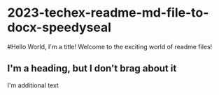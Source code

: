 # 2023-techex-readme-md-file-to-docx-speedyseal
#Hello World, I'm a title!
Welcome to the exciting world of readme files!

## I'm a heading, but I don't brag about it
I'm additional text


